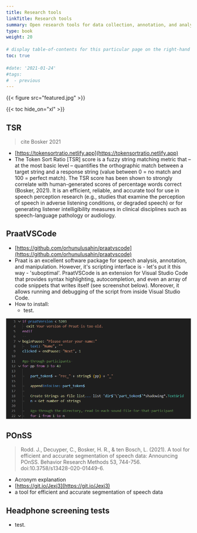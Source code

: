 ```yaml
---
title: Research tools
linkTitle: Research tools
summary: Open research tools for data collection, annotation, and analysis.
type: book
weight: 20

# display table-of-contents for this particular page on the right-hand side?
toc: true

#date: '2021-01-24'
#tags:
#  - previous
---
```


{{< figure src="featured.jpg" >}}

{{< toc hide_on="xl" >}}

## TSR
> cite Bosker 2021
- [https://tokensortratio.netlify.app](https://tokensortratio.netlify.app)
- The Token Sort Ratio [TSR] score is a fuzzy string matching metric that – at the most basic level – quantifies the orthographic match between a target string and a response string (value between 0 = no match and 100 = perfect match). The TSR score has been shown to strongly correlate with human-generated scores of percentage words correct (Bosker, 2021). It is an efficient, reliable, and accurate tool for use in speech perception research (e.g., studies that examine the perception of speech in adverse listening conditions, or degraded speech) or for generating listener intelligibility measures in clinical disciplines such as speech-language pathology or audiology.

## PraatVSCode
- [https://github.com/orhunulusahin/praatvscode](https://github.com/orhunulusahin/praatvscode)
- Praat is an excellent software package for speech analysis, annotation, and manipulation. However, it's scripting interface is - let's put it this way - 'suboptimal'. PraatVSCode is an extension for Visual Studio Code that provides syntax highlighting, autocompletion, and even an array of code snippets that writes itself (see screenshot below). Moreover, it allows running and debugging of the script from inside Visual Studio Code.
- How to install:
  - test.

<img src="https://github.com/orhunulusahin/praatvscode/blob/main/assets/syntax_after.png" alt="PraatVSCode screenshot example"/>
<!-- width="200" -->

## POnSS
> Rodd. J., Decuyper, C., Bosker, H. R., & ten Bosch, L. (2021). A tool for efficient and accurate segmentation of speech data: Announcing POnSS. Behavior Research Methods 53, 744-756. doi:10.3758/s13428-020-01449-6.
- Acronym explanation
- [https://git.io/Jexj3](https://git.io/Jexj3)
- a tool for efficient and accurate segmentation of speech data

## Headphone screening tests
- test.
